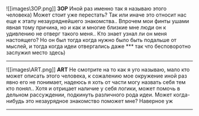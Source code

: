 ![[images\ЗОР.png]]
**ЗОР**
Иной раз именно так я называю этого человека) Может стоит уже перестать? Так или иначе это относит нас еще к этапу незауряднейшего знакомства.. Впрочем мои финты ушами явная тому причина, но и как и многие близкие мне люди он к удивлению не отверг такого меня.. Кто знает узнал ли он меня настоящего? Но он был тогда когда нужно было быть подальше от мыслей, и тогда когда идеи отвергались даже *** так что бесповоротно заслужил место здесь)

---
![[images\ART.png]]
**ART**
Не смотрите на то как я уго называю, мало кто может описать этого человека, к сожалению мое окружение иной раз явно его не понимает, надеюсь я хоть от части могу назвать себя тем кто понял.. Хотя и отрицает наличие у себя логики, может помочь в дельном рассуждении, подкинуть различного рода идеи. Может когда-нибудь это незаурядное знакомство поможет мне? Наверное уж

---
